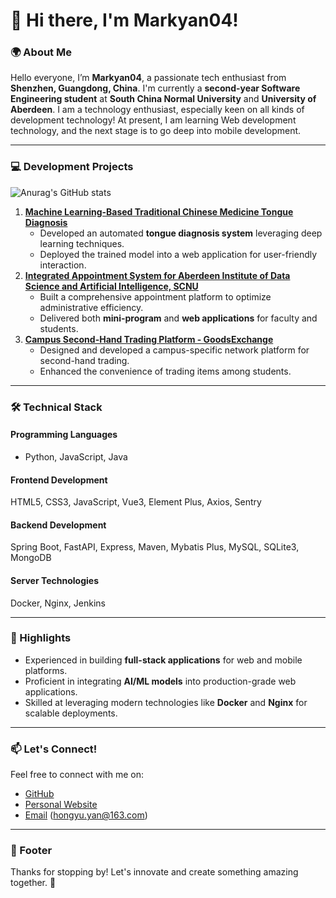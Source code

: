 # 👋 Hi there, I'm Markyan04!

### 🌍 About Me

Hello everyone, I’m **Markyan04**, a passionate tech enthusiast from **Shenzhen, Guangdong, China**.
I'm currently a **second-year Software Engineering student** at **South China Normal University** and **University of Aberdeen**. 
I am a technology enthusiast, especially keen on all kinds of development technology! At present, I am learning Web development technology, and the next stage is to go deep into mobile development.

------

### 💻 Development Projects
​​​​​​​![Anurag's GitHub stats](https://github-readme-stats.vercel.app/api?username=Markyan04&show_icons=true)
1. **[Machine Learning-Based Traditional Chinese Medicine Tongue Diagnosis](https://github.com/TonguePicture-SKaRD/TongueDiagnosis)**
   - Developed an automated **tongue diagnosis system** leveraging deep learning techniques.
   - Deployed the trained model into a web application for user-friendly interaction.
2. **[Integrated Appointment System for Aberdeen Institute of Data Science and Artificial Intelligence, SCNU](https://github.com/orgs/AbdOfficeHour/repositories)**
   - Built a comprehensive appointment platform to optimize administrative efficiency.
   - Delivered both **mini-program** and **web applications** for faculty and students.
3. **[Campus Second-Hand Trading Platform - GoodsExchange](https://github.com/orgs/GoodsExchangeSCNU/repositories)**
   - Designed and developed a campus-specific network platform for second-hand trading.
   - Enhanced the convenience of trading items among students.

------
### 🛠️ Technical Stack

#### **Programming Languages**
- Python, JavaScript, Java

#### **Frontend Development**
HTML5, CSS3, JavaScript, Vue3, Element Plus, Axios, Sentry

#### **Backend Development**
Spring Boot, FastAPI, Express, Maven, Mybatis Plus, MySQL, SQLite3, MongoDB

#### **Server Technologies**
Docker, Nginx, Jenkins

------
### 🌟 Highlights
- Experienced in building **full-stack applications** for web and mobile platforms.
- Proficient in integrating **AI/ML models** into production-grade web applications.
- Skilled at leveraging modern technologies like **Docker** and **Nginx** for scalable deployments.

------
### 📫 Let's Connect!
Feel free to connect with me on:
- [GitHub](https://github.com/Markyan04)
- [Personal Website](http://markyan04.cn) 
- [Email](mailto:hongyu.yan@163.com) (hongyu.yan@163.com)

------

### 📝 Footer
Thanks for stopping by! Let's innovate and create something amazing together. 🚀
